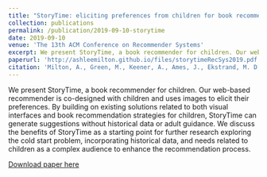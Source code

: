 ```yaml
---
title: "StoryTime: eliciting preferences from children for book recommendations"
collection: publications
permalink: /publication/2019-09-10-storytime
date: 2019-09-10
venue: 'The 13th ACM Conference on Recommender Systems'
excerpt: We present StoryTime, a book recommender for children. Our web-based recommender is co-designed with children and uses images to elicit their preferences...
paperurl: 'http://ashleemilton.github.io/files/storytimeRecSys2019.pdf'
citation: 'Milton, A., Green, M., Keener, A., Ames, J., Ekstrand, M. D., & Pera, M. S. (2019). &quot;StoryTime: eliciting preferences from children for book recommendations &quot; <i>Proceedings of the 13th ACM Conference on Recommender Systems</i>. 1(3).'
---
```

We present StoryTime, a book recommender for children. Our web-based recommender is co-designed with children and uses images to elicit their preferences. By building on existing solutions related to both visual interfaces and book recommendation strategies for children, StoryTime can generate suggestions without historical data or adult guidance. We discuss the benefits of StoryTime as a starting point for further research exploring the cold start problem, incorporating historical data, and needs related to children as a complex audience to enhance the recommendation process.

[Download paper here](http://ashleemilton.github.io/files/storytimeRecSys2019.pdf)
